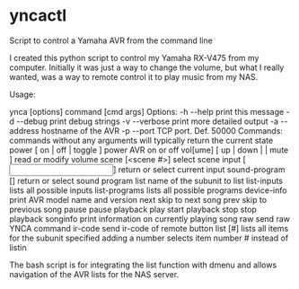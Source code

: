 # yncactl
Script to control a Yamaha AVR from the command line

I created this python script to control my Yamaha RX-V475 from my computer.
Initially it was just a way to change the volume, but what I really wanted, was a way to remote control it to play music from my NAS.

Usage:

ynca [options] command [cmd args]
Options:
     -h  --help          print this message
     -d  --debug         print debug strings
     -v  --verbose       print more detailed output
     -a  --address       hostname of the AVR
     -p  --port          TCP port. Def. 50000
Commands:
commands without any arguments will typically return the current state
     power [ on | off | toggle ]
                         power AVR on or off
     vol[ume] [ up | down | <value> | mute ]
                         read or modify volume
     scene [<scene #>]
                         select scene
     input [<input>]
                         return or select current input
     sound-program [<program>]
                         return or select sound program
     list <subunit>      name of the subunit to list
     list-inputs         lists all possible inputs
     list-programs       lists all possible programs
     device-info         print AVR model name and version
     next                skip to next song
     prev                skip to previous song
     pause               pause playback
     play                start playback
     stop                stop playback
     songinfo            print information on currently playing song
     raw                 send raw YNCA command
     ir-code             send ir-code of remote button
     list <subunit> [#]  lists all items for the subunit specified
                         adding a number selects item number # instead of listin

The bash script is for integrating the list function with dmenu and allows navigation of the AVR lists for the NAS server.
